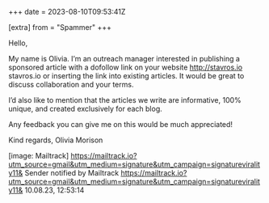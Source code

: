 +++
date = 2023-08-10T09:53:41Z

[extra]
from = "Spammer"
+++

Hello,

My name is Olivia. I’m an outreach manager interested in publishing a
sponsored article with a dofollow link on your website  <http://stavros.io>
stavros.io or inserting the link into existing articles. It would be great
to discuss collaboration and your terms.

I’d also like to mention that the articles we write are informative, 100%
unique, and created exclusively for each blog.

Any feedback you can give me on this would be much appreciated!

Kind regards,
Olivia Morison

[image: Mailtrack]
<https://mailtrack.io?utm_source=gmail&utm_medium=signature&utm_campaign=signaturevirality11&>
Sender
notified by
Mailtrack
<https://mailtrack.io?utm_source=gmail&utm_medium=signature&utm_campaign=signaturevirality11&>
10.08.23,
12:53:14
